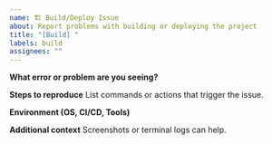 ```yaml
---
name: 🏗️ Build/Deploy Issue
about: Report problems with building or deploying the project
title: "[Build] "
labels: build
assignees: ""
---
```


**What error or problem are you seeing?**

**Steps to reproduce**
List commands or actions that trigger the issue.

**Environment (OS, CI/CD, Tools)**

**Additional context**
Screenshots or terminal logs can help.
